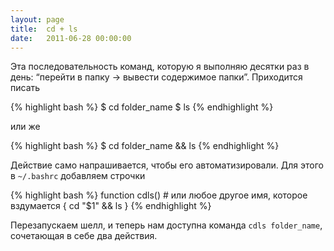 ```yaml
---
layout: page
title:  cd + ls
date:   2011-06-28 00:00:00
---
```


Эта последовательность команд, которую я выполняю десятки раз в день: “перейти в папку -> вывести содержимое папки”.
Приходится писать

{% highlight bash %}
$ cd folder_name
$ ls
{% endhighlight %}

или же

{% highlight bash %}
$ cd folder_name && ls
{% endhighlight %}

Действие само напрашивается, чтобы его автоматизировали. Для этого в `~/.bashrc` добавляем строчки

{% highlight bash %}
function cdls() # или любое другое имя, которое вздумается
{
    cd "$1" && ls
}
{% endhighlight %}

Перезапускаем шелл, и теперь нам доступна команда `cdls folder_name`, сочетающая в себе два действия.